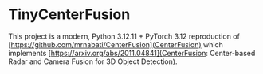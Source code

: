# TinyCenterFusion
This project is a modern, Python 3.12.11 + PyTorch 3.12 reproduction of [https://github.com/mrnabati/CenterFusion](CenterFusion) which implements [https://arxiv.org/abs/2011.04841](CenterFusion: Center-based Radar and Camera Fusion for 3D Object Detection).